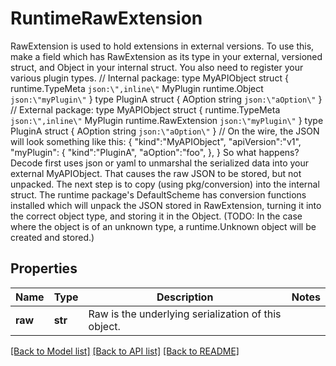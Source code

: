 # RuntimeRawExtension

RawExtension is used to hold extensions in external versions.  To use this, make a field which has RawExtension as its type in your external, versioned struct, and Object in your internal struct. You also need to register your various plugin types.  // Internal package: type MyAPIObject struct {  runtime.TypeMeta `json:\",inline\"`  MyPlugin runtime.Object `json:\"myPlugin\"` } type PluginA struct {  AOption string `json:\"aOption\"` }  // External package: type MyAPIObject struct {  runtime.TypeMeta `json:\",inline\"`  MyPlugin runtime.RawExtension `json:\"myPlugin\"` } type PluginA struct {  AOption string `json:\"aOption\"` }  // On the wire, the JSON will look something like this: {  \"kind\":\"MyAPIObject\",  \"apiVersion\":\"v1\",  \"myPlugin\": {   \"kind\":\"PluginA\",   \"aOption\":\"foo\",  }, }  So what happens? Decode first uses json or yaml to unmarshal the serialized data into your external MyAPIObject. That causes the raw JSON to be stored, but not unpacked. The next step is to copy (using pkg/conversion) into the internal struct. The runtime package's DefaultScheme has conversion functions installed which will unpack the JSON stored in RawExtension, turning it into the correct object type, and storing it in the Object. (TODO: In the case where the object is of an unknown type, a runtime.Unknown object will be created and stored.)
## Properties
Name | Type | Description | Notes
------------ | ------------- | ------------- | -------------
**raw** | **str** | Raw is the underlying serialization of this object. | 

[[Back to Model list]](../README.md#documentation-for-models) [[Back to API list]](../README.md#documentation-for-api-endpoints) [[Back to README]](../README.md)


